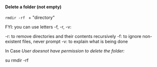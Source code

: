 #### Delete a folder (not empty)
```rmdir -rf ```    + "directory"

FYI: you can use letters -f, -r, -v:

-r: to remove directories and their contents recursively
-f: to ignore non-existent files, never prompt
-v: to explain what is being done

In Case *User doesnot have permission to delete the folder:*

su rmdir -rf